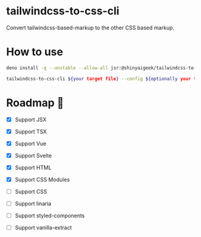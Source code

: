 # tailwindcss-to-css-cli

Convert tailwindcss-based-markup to the other CSS based markup.

# How to use

```bash
deno install -g --unstable --allow-all jsr:@shinyaigeek/tailwindcss-to-css-cli

tailwindcss-to-css-cli ${your target file} --config ${optionally your tailwindcss config file}
```

# Roadmap 🚗

- [x] Support JSX
- [x] Support TSX
- [x] Support Vue
- [x] Support Svelte
- [x] Support HTML

- [x] Support CSS Modules
- [ ] Support CSS
- [ ] Support linaria
- [ ] Support styled-components
- [ ] Support vanilla-extract